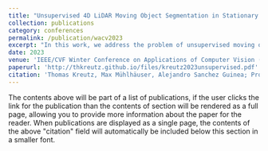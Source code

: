 ```yaml
---
title: "Unsupervised 4D LiDAR Moving Object Segmentation in Stationary Settings With Multivariate Occupancy Time Series"
collection: publications
category: conferences
permalink: /publication/wacv2023
excerpt: "In this work, we address the problem of unsupervised moving object segmentation (MOS) in 4D LiDAR data recorded from a stationary sensor, where no ground truth annotations are involved. Deep learning-based state-of-the-art methods for LiDAR MOS strongly depend on annotated ground truth data, which is expensive to obtain and scarce in existence. To close this gap in the stationary setting, we propose a novel 4D LiDAR representation based on multivariate time series that relaxes the problem of unsupervised MOS to a time series clustering problem. More specifically, we propose modeling the change in occupancy of a voxel by a multivariate occupancy time series (MOTS), which captures spatio-temporal occupancy changes on the voxel level and its surrounding neighborhood. To perform unsupervised MOS, we train a neural network in a self-supervised manner to encode MOTS into voxel-level feature representations, which can be partitioned by a clustering algorithm into moving or stationary. Experiments on stationary scenes from the Raw KITTI dataset show that our fully unsupervised approach achieves performance that is comparable to that of supervised state-of-the-art approaches."
date: 2023
venue: 'IEEE/CVF Winter Conference on Applications of Computer Vision (WACV), 2023'
paperurl: 'http://thkreutz.github.io/files/kreutz2023unsupervised.pdf'
citation: 'Thomas Kreutz, Max Mühlhäuser, Alejandro Sanchez Guinea; Proceedings of the IEEE/CVF Winter Conference on Applications of Computer Vision (WACV), 2023, pp. 1644-1653'
---
```


The contents above will be part of a list of publications, if the user clicks the link for the publication than the contents of section will be rendered as a full page, allowing you to provide more information about the paper for the reader. When publications are displayed as a single page, the contents of the above "citation" field will automatically be included below this section in a smaller font.
